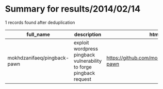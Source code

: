 
# Summary for results/2014/02/14
    
1 records found after deduplication

| full_name | description | html_url | matched_list | matched_count | pushed_at | size | stargazers_count | language | forks_count | vul_ids |
|-----------------------------|--------------------------------------------------------------------|------------------------------------------------|----------------|-----------------|---------------------------|--------|--------------------|------------|---------------|-----------|
| mokhdzanifaeq/pingback-pawn | exploit wordpress pingback vulnerability to forge pingback request | https://github.com/mokhdzanifaeq/pingback-pawn | ['exploit'] | 1 | 2014-02-14 07:47:04+00:00 | 128 | 2 | PHP | 0 | [] |
